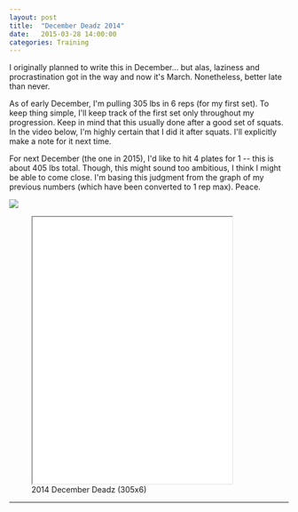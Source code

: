```yaml
---
layout: post
title:  "December Deadz 2014"
date:   2015-03-28 14:00:00
categories: Training
---
```



I originally planned to write this in December... but alas, laziness and procrastination got in the way and now it's March.  Nonetheless, better late than never. 

As of early December, I'm pulling 305 lbs in 6 reps (for my first set).  To keep thing simple, I'll keep track of the first set only throughout my progression. Keep in mind that this usually done after a good set of squats.  In the video below, I'm highly certain that I did it after squats.  I'll explicitly make a note for it next time.

For next December (the one in 2015), I'd like to hit 4 plates for 1 -- this is about 405 lbs total.  Though, this might sound too ambitious, I think I might be able to come close.  I'm basing this judgment from the graph of my previous numbers (which have been converted to 1 rep max).  Peace.





<img src="{{ site.baseurl }}/assets/deadz_march2015.png" style="margin: auto; display: block;" width=""/>



<figure><iframe width="360" height="480"  allowfullscreen="" class="youtube-player" src="//www.youtube.com/embed/VdZn_FRxY7k?wmode=transparent&amp;amp;autoplay=0&amp;amp;rel=0&amp;amp;showinfo=0&amp;amp;autohide=1&amp;amp;color=white&amp;amp;" type="text/html"></iframe>
  <figcaption>2014 December Deadz (305x6)</figcaption>
</figure>



---